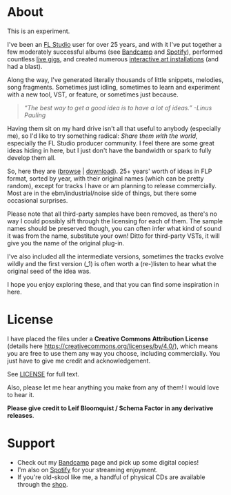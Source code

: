 
# About

This is an experiment.

I've been an [FL Studio](https://www.image-line.com/fl-studio) user for over 25 years, and with it I've put together a few moderately successful albums (see [Bandcamp](https://schemafactor.bandcamp.com/) and [Spotify](https://open.spotify.com/artist/5wzWljjWgXBPQ9DhiRUqxp)), performed countless [live gigs](https://schemafactor.com/videos/), and created numerous [interactive art installations](https://schemafactor.com/photos/) (and had a blast).

Along the way, I've generated literally thousands of little snippets, melodies, song fragments.  Sometimes just idling, sometimes to learn and experiment with a new tool, VST, or feature, or sometimes just because.

> *“The best way to get a good idea is to have a lot of ideas.” -Linus Pauling*

Having them sit on my hard drive isn't all that useful to anybody (especially me), so I'd like to try something radical: _Share them with the world_, especially the FL Studio producer community.  I feel there are some great ideas hiding in here, but I just don't have the bandwidth or spark to fully develop them all.

So, here they are ([browse](https://github.com/LeifBloomquist/LexiconOfUnfinishedLoops/tree/main/FL%20Studio%20Working) | [download](https://github.com/LeifBloomquist/LexiconOfUnfinishedLoops/archive/refs/heads/main.zip)).  25+ years' worth of ideas in FLP format, sorted by year, with their original names (which can be pretty random), except for tracks I have or am planning to release commercially.  Most are in the ebm/industrial/noise side of things, but there some occasional surprises.

Please note that all third-party samples have been removed, as there's no way I could possibly sift through the licensing for each of them.  The sample names should be preserved though, you can often infer what kind of sound it was from the name, substitute your own!  Ditto for third-party VSTs, it will give you the name of the original plug-in.

I've also included all the intermediate versions, sometimes the tracks evolve wildly and the first version (_1) is often worth a (re-)listen to hear what the original seed of the idea was.

I hope you enjoy exploring these, and that you can find some inspiration in here.


# License

I have placed the files under a **Creative Commons Attribution License** (details here https://creativecommons.org/licenses/by/4.0/), which means you are free to use them any way you choose, including commercially.  You just have to give me credit and acknowledgement. 

See [LICENSE](https://raw.githubusercontent.com/LeifBloomquist/LexiconOfUnfinishedLoops/refs/heads/main/LICENCE) for full text.

Also, please let me hear anything you make from any of them!   I would love to hear it.

**Please give credit to Leif Bloomquist / Schema Factor in any derivative releases**.


# Support

* Check out my [Bandcamp](https://schemafactor.bandcamp.com/) page and pick up some digital copies!
* I'm also on [Spotify](https://open.spotify.com/artist/5wzWljjWgXBPQ9DhiRUqxp) for your streaming enjoyment.
* If you're old-skool like me, a handful of physical CDs are available through the [shop](https://schemafactor.com/shop/).







